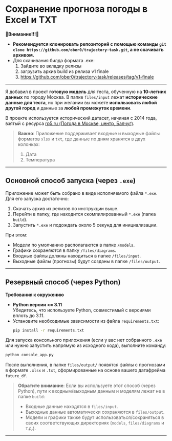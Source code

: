 
# Сохранение прогноза погоды в Excel и TXT

 **🚨Внимание!!!🚨**  
- **Рекомендуется клонировать репозиторий с помощью команды `git clone https://github.com/ober0/trajectory-task.git`, а не скачивать архивом.**
- Для скачивания билда формата .exe:
   1) Зайдите во вкладку релизы 
   2) загрузить архив build из релиза v1 finale
   3) https://github.com/ober0/trajectory-task/releases/tag/v1-finale
---

Я добавил в проект **готовую модель** для теста, обученную на **10-летних данных** по городу Москва. В папке `files/input` лежат **исторические данные для теста**, но при желании вы можете **использовать любой другой город** и данные за **любой промежуток времени**.

В проекте используется исторический датасет, начиная с 2014 года, взятый с ресурса [rp5.ru (Погода в Москве, центр, Балчуг)](https://rp5.ru/%D0%9F%D0%BE%D0%B3%D0%BE%D0%B4%D0%B0_%D0%B2_%D0%9C%D0%BE%D1%81%D0%BA%D0%B2%D0%B5_(%D1%86%D0%B5%D0%BD%D1%82%D1%80,_%D0%91%D0%B0%D0%BB%D1%87%D1%83%D0%B3)).

> **Важно**: Приложение поддерживает входные и выходные файлы форматов `xlsx` и `txt`, где данные по дням хранятся в двух колонках:
> 1. Дата  
> 2. Температура

---

## Основной способ запуска (через `.exe`)

Приложение может быть собрано в виде исполняемого файла `*.exe`. Для его запуска достаточно:
1. Скачать архив из релизов по инструкции выше.
2. Перейти в папку, где находится скомпилированный `*.exe` (папка `build`).
3. Запустить `*.exe` и подождать около 5 секунд для инициализации.

При этом:
- Модели по умолчанию располагаются в папке `/models`.
- Графики сохраняются в папку `/files/diagrams`.
- Входные файлы должны находиться в папке `/files/input`.
- Выходные файлы (прогнозы) будут созданы в папке `/files/output`.

---

## Резервный способ (через Python)

**Требования к окружению**

- **Python версии <= 3.11**  
  Убедитесь, что используете Python, совместимый с версиями вплоть до 3.11.
- Установите необходимые зависимости из файла `requirements.txt`:
  ```bash
  pip install -r requirements.txt
  ```
  
Для запуска консольного приложения (если у вас нет собранного `.exe` или нужно запустить напрямую из исходного кода), выполните команду:
```bash
python console_app.py
```

После выполнения, в папке `files/output/` появятся файлы с прогнозами в формате `.xlsx` и `.txt`, сформированные на основе вашего датафрейма `future_df`.

> **Обратите внимание**: Если вы используете этот способ (через Python), пути к входным/выходным данным и моделям лежат не в папке `build`:
> - Входные данные находятся в `files/input`.  
> - Выходные данные автоматически сохраняются в `files/output`.  
> - Модели и графики также будут использоваться/сохраняться в своих соответствующих директориях (`models`, `files/diagrams` и т.д.).

---


